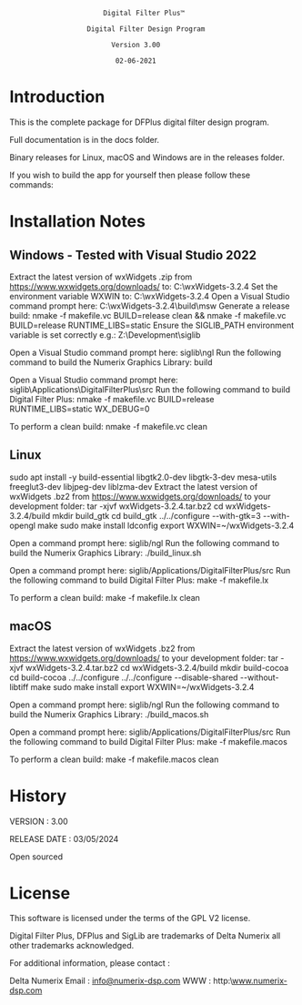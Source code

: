 

                           Digital Filter Plus™

                       Digital Filter Design Program

                             Version 3.00

                              02-06-2021


# Introduction

This is the complete package for DFPlus digital filter design
program.

Full documentation is in the docs folder.

Binary releases for Linux, macOS and Windows are in the releases folder.

If you wish to build the app for yourself then please follow these commands:

# Installation Notes

## Windows - Tested with Visual Studio 2022

Extract the latest version of wxWidgets .zip from https://www.wxwidgets.org/downloads/ to: C:\wxWidgets-3.2.4
Set the environment variable WXWIN to: C:\wxWidgets-3.2.4
Open a Visual Studio command prompt here: C:\wxWidgets-3.2.4\build\msw
Generate a release build:
nmake -f makefile.vc BUILD=release clean && nmake -f makefile.vc BUILD=release RUNTIME_LIBS=static
Ensure the SIGLIB_PATH environment variable is set correctly e.g.: Z:\Development\siglib

Open a Visual Studio command prompt here: siglib\ngl
Run the following command to build the Numerix Graphics Library:
build

Open a Visual Studio command prompt here: siglib\Applications\DigitalFilterPlus\src
Run the following command to build Digital Filter Plus:
nmake -f makefile.vc BUILD=release RUNTIME_LIBS=static WX_DEBUG=0

To perform a clean build:
nmake -f makefile.vc clean

## Linux

sudo apt install -y build-essential libgtk2.0-dev libgtk-3-dev mesa-utils freeglut3-dev libjpeg-dev liblzma-dev
Extract the latest version of wxWidgets .bz2 from https://www.wxwidgets.org/downloads/ to your development folder: tar -xjvf wxWidgets-3.2.4.tar.bz2
cd wxWidgets-3.2.4/build
mkdir build_gtk
cd build_gtk
../../configure  --with-gtk=3 --with-opengl
make
sudo make install
ldconfig
export WXWIN=~/wxWidgets-3.2.4

Open a command prompt here: siglib/ngl
Run the following command to build the Numerix Graphics Library:
./build_linux.sh

Open a command prompt here: siglib/Applications/DigitalFilterPlus/src
Run the following command to build Digital Filter Plus:
make -f makefile.lx

To perform a clean build:
make -f makefile.lx clean

## macOS

Extract the latest version of wxWidgets .bz2 from https://www.wxwidgets.org/downloads/ to your development folder: tar -xjvf wxWidgets-3.2.4.tar.bz2
cd wxWidgets-3.2.4/build
mkdir build-cocoa
cd build-cocoa
../../configure
../../configure --disable-shared --without-libtiff
make
sudo make install
export WXWIN=~/wxWidgets-3.2.4

Open a command prompt here: siglib/ngl
Run the following command to build the Numerix Graphics Library:
./build_macos.sh

Open a command prompt here: siglib/Applications/DigitalFilterPlus/src
Run the following command to build Digital Filter Plus:
make -f makefile.macos

To perform a clean build:
make -f makefile.macos clean

# History

VERSION : 3.00

RELEASE DATE : 03/05/2024

Open sourced

# License

This software is licensed under the terms of the GPL V2 license.

Digital Filter Plus, DFPlus and SigLib are trademarks of Delta Numerix all other
trademarks acknowledged.

For additional information, please contact :

Delta Numerix
Email : info@numerix-dsp.com
WWW : http:\\www.numerix-dsp.com


